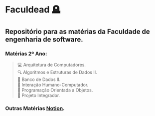 # Faculdead 🪦

## Repositório  para as matérias da Faculdade de engenharia de software.

### Matérias 2º Ano:
> 💻 Arquitetura de Computadores.<br>
> 🔍 Algoritmos e Estruturas de Dados II.<br>
> 💾 Banco de Dados II.<br>
> 🤝 Interação Humano-Computador.<br>
> 🎯 Programação Orientada a Objetos.<br>
> 🤝 Projeto Integrador.<br>

### Outras Matérias [Notion](https://economic-evergreen-291.notion.site/Faculdead-2-0-58ffb3de2adc4e6da1e7451226da11cb).
